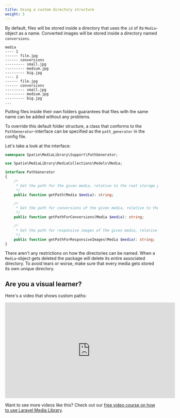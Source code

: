 ```yaml
---
title: Using a custom directory structure
weight: 5
---
```


By default, files will be stored inside a directory that uses the `id` of its `Media`-object as a name. Converted images will be stored inside a directory named `conversions`.

```
media
---- 1
------ file.jpg
------ conversions
--------- small.jpg
--------- medium.jpg
--------- big.jpg
---- 2
------ file.jpg
------ conversions
--------- small.jpg
--------- medium.jpg
--------- big.jpg
...
```

Putting files inside their own folders guarantees that files with the same name can be added without any problems.

To override this default folder structure, a class that conforms to the `PathGenerator`-interface can be specified as the `path_generator` in the config file.

Let's take a look at the interface:

```php
namespace Spatie\MediaLibrary\Support\PathGenerator;

use Spatie\MediaLibrary\MediaCollections\Models\Media;

interface PathGenerator
{
    /*
     * Get the path for the given media, relative to the root storage path.
     */
    public function getPath(Media $media): string;

    /*
     * Get the path for conversions of the given media, relative to the root storage path.
     */
    public function getPathForConversions(Media $media): string;

    /*
     * Get the path for responsive images of the given media, relative to the root storage path.
     */
    public function getPathForResponsiveImages(Media $media): string;
}

```

There aren't any restrictions on how the directories can be named. When a `Media`-object gets deleted the package will delete its entire associated directory. To avoid tears or worse, make sure that every media gets stored its own unique directory.

## Are you a visual learner?

Here's a video that shows custom paths:

<iframe width="560" height="315" src="https://www.youtube.com/embed/hCXtDyGcPSo" frameborder="0" allow="accelerometer; autoplay; clipboard-write; encrypted-media; gyroscope; picture-in-picture" allowfullscreen></iframe>

Want to see more videos like this? Check out our [free video course on how to use Laravel Media Library](https://spatie.be/courses/discovering-laravel-media-library).
